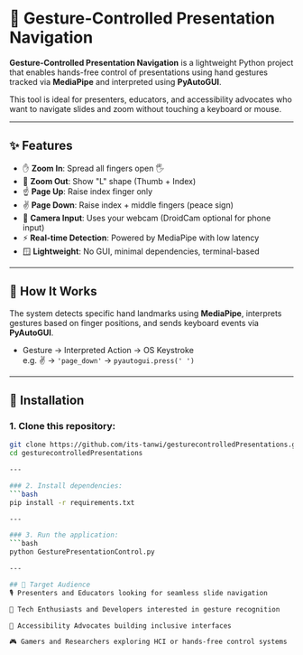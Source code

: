 # 🎯 Gesture-Controlled Presentation Navigation

**Gesture-Controlled Presentation Navigation** is a lightweight Python project that enables hands-free control of presentations using hand gestures tracked via **MediaPipe** and interpreted using **PyAutoGUI**.

This tool is ideal for presenters, educators, and accessibility advocates who want to navigate slides and zoom without touching a keyboard or mouse.

---

## ✨ Features

- ✋ **Zoom In**: Spread all fingers open 🖐️
- 🤏 **Zoom Out**: Show "L" shape (Thumb + Index)  
- ☝️ **Page Up**: Raise index finger only  
- ✌️ **Page Down**: Raise index + middle fingers (peace sign)  
- 📱 **Camera Input**: Uses your webcam (DroidCam optional for phone input)
- ⚡ **Real-time Detection**: Powered by MediaPipe with low latency
- 🪟 **Lightweight**: No GUI, minimal dependencies, terminal-based

---

## 🧠 How It Works

The system detects specific hand landmarks using **MediaPipe**, interprets gestures based on finger positions, and sends keyboard events via **PyAutoGUI**.

- Gesture → Interpreted Action → OS Keystroke  
  e.g. ✌️ → `'page_down'` → `pyautogui.press(' ')`

---




## 🚀 Installation

### 1. Clone this repository:
```bash
git clone https://github.com/its-tanwi/gesturecontrolledPresentations.git
cd gesturecontrolledPresentations

---

### 2. Install dependencies:
```bash
pip install -r requirements.txt

---

### 3. Run the application:
```bash
python GesturePresentationControl.py

---

## 🧰 Target Audience
🎙️ Presenters and Educators looking for seamless slide navigation

🤖 Tech Enthusiasts and Developers interested in gesture recognition

🧠 Accessibility Advocates building inclusive interfaces

🎮 Gamers and Researchers exploring HCI or hands-free control systems






